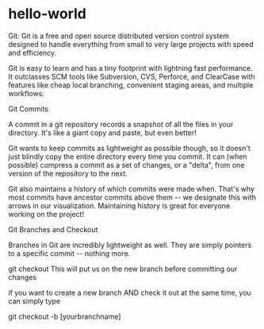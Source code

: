 # hello-world

Git:
Git is a free and open source distributed version control system designed to handle everything from small to very large projects with speed and efficiency.

Git is easy to learn and has a tiny footprint with lightning fast performance. It outclasses SCM tools like Subversion, CVS, Perforce, and ClearCase with features like cheap local branching, convenient staging areas, and multiple workflows.


Git Commits

A commit in a git repository records a snapshot of all the files in your directory. It's like a giant copy and paste, but even better!

Git wants to keep commits as lightweight as possible though, so it doesn't just blindly copy the entire directory every time you commit. It can (when possible) compress a commit as a set of changes, or a "delta", from one version of the repository to the next.

Git also maintains a history of which commits were made when. That's why most commits have ancestor commits above them -- we designate this with arrows in our visualization. Maintaining history is great for everyone working on the project!


Git Branches and Checkout

Branches in Git are incredibly lightweight as well. They are simply pointers to a specific commit -- nothing more.

 git checkout <name>     This will put us on the new branch before committing our changes
 
if you want to create a new branch AND check it out at the same time, you can simply type 
 
 git checkout -b [yourbranchname]
 
 
 